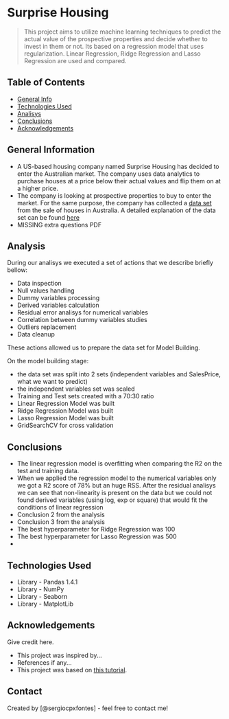 # Surprise Housing
> This project aims to utilize machine learning techniques to predict the actual value of the prospective properties and decide whether to invest in them or not. Its based on a regression model that uses regularization. Linear Regression, Ridge Regression and Lasso Regression are used and compared.


## Table of Contents
* [General Info](#general-information)
* [Technologies Used](#technologies-used)
* [Analisys](#analisys)
* [Conclusions](#conclusions)
* [Acknowledgements](#acknowledgements)

<!-- You can include any other section that is pertinent to your problem -->

## General Information
- A US-based housing company named Surprise Housing has decided to enter the Australian market. The company uses data analytics to purchase houses at a price below their actual values and flip them on at a higher price.
- The company is looking at prospective properties to buy to enter the market. For the same purpose, the company has collected a [data set](train.csv) from the sale of houses in Australia. A detailed explanation of the data set can be found [here](data_description.txt)
- MISSING extra questions PDF

<!-- You don't have to answer all the questions - just the ones relevant to your project. -->
## Analysis

During our analisys we executed a set of actions that we describe briefly bellow:

- Data inspection
- Null values handling
- Dummy variables processing
- Derived variables calculation
- Residual error analisys for numerical variables
- Correlation between dummy variables studies
- Outliers replacement
- Data cleanup

These actions allowed us to prepare the data set for Model Building.

On the model building stage:

 - the data set was split into 2 sets (independent variables and SalesPrice, what we want to predict)
 - the independent variables set was scaled
 - Training and Test sets created with a 70:30 ratio
 - Linear Regression Model was built
 - Ridge Regression Model was built
 - Lasso Regression Model was built
 - GridSearchCV for cross validation


## Conclusions
- The linear regression model is overfitting when comparing the R2 on the test and training data.
-   When we applied the regression model to the numerical variables only we got a R2 score of 78% but an huge RSS. After the residual analisys we can see that non-linearity is present on the data but we could not found derived variables (using log, exp or square) that would fit the conditions of linear regression   
- Conclusion 2 from the analysis
- Conclusion 3 from the analysis
- The best hyperparameter for Ridge Regression was 100
- The best hyperparameter for Lasso Regression was 500
- 

<!-- You don't have to answer all the questions - just the ones relevant to your project. -->


## Technologies Used
- Library - Pandas 1.4.1
- Library - NumPy
- Library - Seaborn
- Library - MatplotLib

<!-- As the libraries versions keep on changing, it is recommended to mention the version of library used in this project -->

## Acknowledgements
Give credit here.
- This project was inspired by...
- References if any...
- This project was based on [this tutorial](https://www.example.com).


## Contact
Created by [@sergiocpxfontes] - feel free to contact me!


<!-- Optional -->
<!-- ## License -->
<!-- This project is open source and available under the [... License](). -->

<!-- You don't have to include all sections - just the one's relevant to your project -->

